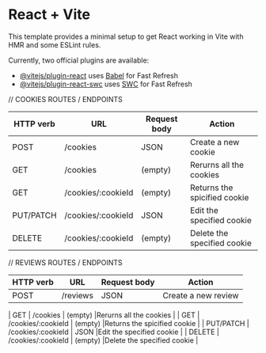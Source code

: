 # React + Vite

This template provides a minimal setup to get React working in Vite with HMR and some ESLint rules.

Currently, two official plugins are available:

- [@vitejs/plugin-react](https://github.com/vitejs/vite-plugin-react/blob/main/packages/plugin-react/README.md) uses [Babel](https://babeljs.io/) for Fast Refresh
- [@vitejs/plugin-react-swc](https://github.com/vitejs/vite-plugin-react-swc) uses [SWC](https://swc.rs/) for Fast Refresh




// COOKIES ROUTES / ENDPOINTS

| HTTP verb     | URL                |Request body      | Action                      | 
| ------------- |--------------------| -----------------|-----------------------------|         
| POST          | /cookies           | JSON             |Create a new cookie          |
| GET           | /cookies           | (empty)          |Rerurns all the cookies      |
| GET           | /cookies/:cookieId | (empty)          |Returns the spicified cookie |
| PUT/PATCH     | /cookies/:cookieId | JSON             |Edit the specified cookie    |
| DELETE        | /cookies/:cookieId | (empty)          |Delete the specified cookie  |




// REVIEWS ROUTES / ENDPOINTS

| HTTP verb     | URL                |Request body      | Action                      | 
| ------------- |--------------------| -----------------|-----------------------------|         
| POST          | /reviews           | JSON             |Create a new review          |



| GET           | /cookies           | (empty)          |Rerurns all the cookies      |
| GET           | /cookies/:cookieId | (empty)          |Returns the spicified cookie |
| PUT/PATCH     | /cookies/:cookieId | JSON             |Edit the specified cookie    |
| DELETE        | /cookies/:cookieId | (empty)          |Delete the specified cookie  |